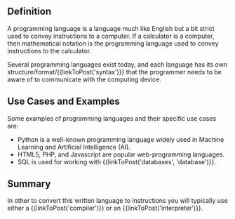 ## Definition

A programming language is a language much like English but a bit strict used to convey instructions to a computer. If a calculator is a computer, then mathematical notation is the programming language used to convey instructions to the calculator.

Several programming languages exist today, and each language has its own structure/format/{{linkToPost('syntax')}} that the programmer needs to be aware of to communicate with the computing device.

## Use Cases and Examples

Some examples of programming languages and their specific use cases are:
- Python is a well-known programming language widely used in Machine Learning and Artificial Intelligence (AI).
- HTML5, PHP, and Javascript are popular web-programming languages.
- SQL is used for working with {{linkToPost('databases', 'database')}}.

## Summary

In other to convert this written language to instructions you will typically use either a {{linkToPost('compiler')}} or an {{linkToPost('interpreter')}}.

